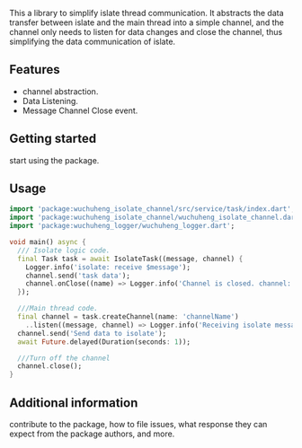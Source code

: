 This a library to simplify islate thread communication. It abstracts the data transfer between islate and the main thread into a simple channel, and the channel only needs to listen for data changes and close the channel, thus simplifying the data communication of islate.

## Features

- channel abstraction.
- Data Listening.
- Message Channel Close event.

## Getting started

start using the package.

## Usage

```dart
import 'package:wuchuheng_isolate_channel/src/service/task/index.dart';
import 'package:wuchuheng_isolate_channel/wuchuheng_isolate_channel.dart';
import 'package:wuchuheng_logger/wuchuheng_logger.dart';

void main() async {
  /// Isolate logic code.
  final Task task = await IsolateTask((message, channel) {
    Logger.info('isolate: receive $message');
    channel.send('task data');
    channel.onClose((name) => Logger.info('Channel is closed. channel: $name.'));
  });

  ///Main thread code.
  final channel = task.createChannel(name: 'channelName')
    ..listen((message, channel) => Logger.info('Receiving isolate messages')).cancel();
  channel.send('Send data to isolate');
  await Future.delayed(Duration(seconds: 1));

  ///Turn off the channel
  channel.close();
}
```

## Additional information

contribute to the package, how to file issues, what response they can expect 
from the package authors, and more.
